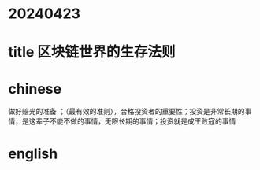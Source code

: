 
# 20240423

# title 区块链世界的生存法则

# chinese 

做好赔光的准备 ；（最有效的准则），合格投资者的重要性；投资是非常长期的事情，是这辈子不能不做的事情，无限长期的事情；投资就是成王败寇的事情

# english

